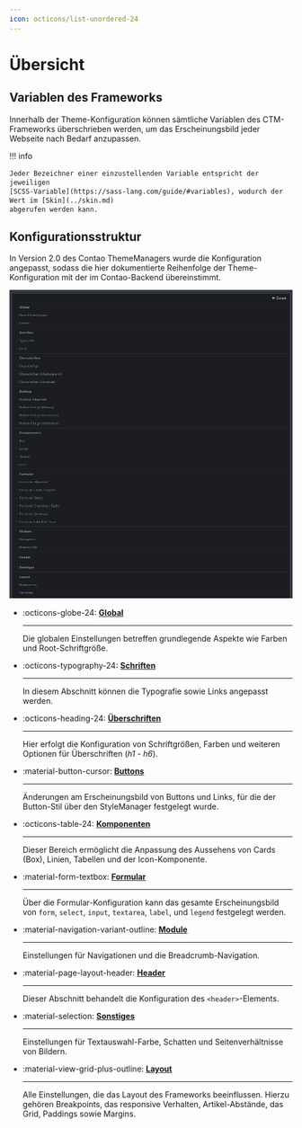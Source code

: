 ```yaml
---
icon: octicons/list-unordered-24
---
```


# Übersicht

## Variablen des Frameworks

Innerhalb der Theme-Konfiguration können sämtliche Variablen des CTM-Frameworks überschrieben werden, um das
Erscheinungsbild jeder Webseite nach Bedarf anzupassen.

!!! info

    Jeder Bezeichner einer einzustellenden Variable entspricht der jeweiligen
    [SCSS-Variable](https://sass-lang.com/guide/#variables), wodurch der Wert im [Skin](../skin.md)
    abgerufen werden kann.

## Konfigurationsstruktur

In Version 2.0 des Contao ThemeManagers wurde die Konfiguration angepasst, sodass die hier dokumentierte Reihenfolge der
Theme-Konfiguration mit der im Contao-Backend übereinstimmt.

![Backend-Ansicht der Theme Konfiguration](../../../../assets/configuration/1_config.png)

<div class="grid cards" markdown>

-   :octicons-globe-24: __[Global](global.md)__ 

    ---

    Die globalen Einstellungen betreffen grundlegende Aspekte wie Farben und Root-Schriftgröße.

-   :octicons-typography-24: __[Schriften](fonts.md)__

    ---

    In diesem Abschnitt können die Typografie sowie Links angepasst werden.

-   :octicons-heading-24: __[Überschriften](headings.md)__

    ---

    Hier erfolgt die Konfiguration von Schriftgrößen, Farben und weiteren Optionen für Überschriften (*h1* - *h6*).

-   :material-button-cursor: __[Buttons](buttons.md)__

    ---

    Änderungen am Erscheinungsbild von Buttons und Links, für die der Button-Stil über den StyleManager festgelegt wurde.

-   :octicons-table-24: __[Komponenten](components.md)__

    ---

    Dieser Bereich ermöglicht die Anpassung des Aussehens von Cards (Box), Linien, Tabellen und der Icon-Komponente.

-   :material-form-textbox: __[Formular](form.md)__

    ---

    Über die Formular-Konfiguration kann das gesamte Erscheinungsbild von `form`, `select`, `input`, `textarea`, `label`,
    und `legend` festgelegt werden.

-   :material-navigation-variant-outline: __[Module](modules.md)__

    ---

    Einstellungen für Navigationen und die Breadcrumb-Navigation.

-   :material-page-layout-header: __[Header](header.md)__

    ---

    Dieser Abschnitt behandelt die Konfiguration des `<header>`-Elements.

-   :material-selection: __[Sonstiges](miscellaneous.md)__

    ---

    Einstellungen für Textauswahl-Farbe, Schatten und Seitenverhältnisse von Bildern.

-   :material-view-grid-plus-outline: __[Layout](layout.md)__

    ---

    Alle Einstellungen, die das Layout des Frameworks beeinflussen. Hierzu gehören Breakpoints, das responsive Verhalten, Artikel-Abstände, das Grid, Paddings sowie Margins.


</div>
